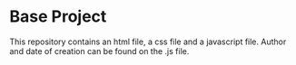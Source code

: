 # Base Project

This repository contains an html file, a css file and a javascript file. Author and date of creation can be found on the .js file.
